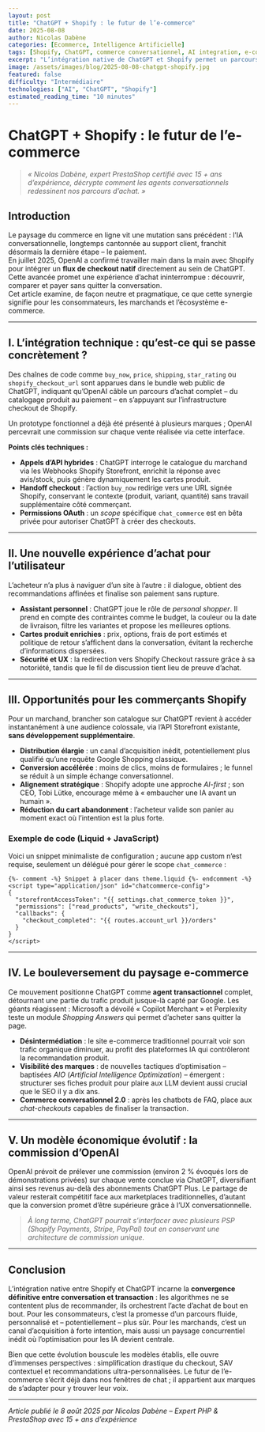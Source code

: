 ```yaml
---
layout: post
title: "ChatGPT + Shopify : le futur de l’e-commerce"
date: 2025-08-08
author: Nicolas Dabène
categories: [Ecommerce, Intelligence Artificielle]
tags: [Shopify, ChatGPT, commerce conversationnel, AI integration, e-commerce]
excerpt: "L’intégration native de ChatGPT et Shopify permet un parcours d’achat fluide dans la conversation, redéfinissant l’expérience e-commerce et les modèles."
image: /assets/images/blog/2025-08-08-chatgpt-shopify.jpg
featured: false
difficulty: "Intermédiaire"
technologies: ["AI", "ChatGPT", "Shopify"]
estimated_reading_time: "10 minutes"
---
```


# ChatGPT + Shopify : le futur de l’e-commerce

> *« Nicolas Dabène, expert PrestaShop certifié avec 15 + ans d’expérience, décrypte comment les agents conversationnels redessinent nos parcours d’achat. »*

## Introduction

Le paysage du commerce en ligne vit une mutation sans précédent : l’IA conversationnelle, longtemps cantonnée au support client, franchit désormais la dernière étape – le paiement.  
En juillet 2025, OpenAI a confirmé travailler main dans la main avec Shopify pour intégrer un **flux de checkout natif** directement au sein de ChatGPT. Cette avancée promet une expérience d’achat ininterrompue : découvrir, comparer et payer sans quitter la conversation.  
Cet article examine, de façon neutre et pragmatique, ce que cette synergie signifie pour les consommateurs, les marchands et l’écosystème e-commerce.

---

## I. L’intégration technique : qu’est-ce qui se passe concrètement ?

Des chaînes de code comme `buy_now`, `price`, `shipping`, `star_rating` ou `shopify_checkout_url` sont apparues dans le bundle web public de ChatGPT, indiquant qu’OpenAI câble un parcours d’achat complet – du catalogage produit au paiement – en s’appuyant sur l’infrastructure checkout de Shopify.  

Un prototype fonctionnel a déjà été présenté à plusieurs marques ; OpenAI percevrait une commission sur chaque vente réalisée via cette interface.

**Points clés techniques :**

* **Appels d’API hybrides** : ChatGPT interroge le catalogue du marchand via les Webhooks Shopify Storefront, enrichit la réponse avec avis/stock, puis génère dynamiquement les cartes produit.  
* **Handoff checkout** : l’action `buy_now` redirige vers une URL signée Shopify, conservant le contexte (produit, variant, quantité) sans travail supplémentaire côté commerçant.  
* **Permissions OAuth** : un *scope* spécifique `chat_commerce` est en bêta privée pour autoriser ChatGPT à créer des checkouts.

---

## II. Une nouvelle expérience d’achat pour l’utilisateur

L’acheteur n’a plus à naviguer d’un site à l’autre : il dialogue, obtient des recommandations affinées et finalise son paiement sans rupture.

* **Assistant personnel** : ChatGPT joue le rôle de *personal shopper*. Il prend en compte des contraintes comme le budget, la couleur ou la date de livraison, filtre les variantes et propose les meilleures options.  
* **Cartes produit enrichies** : prix, options, frais de port estimés et politique de retour s’affichent dans la conversation, évitant la recherche d’informations dispersées.  
* **Sécurité et UX** : la redirection vers Shopify Checkout rassure grâce à sa notoriété, tandis que le fil de discussion tient lieu de preuve d’achat.

---

## III. Opportunités pour les commerçants Shopify

Pour un marchand, brancher son catalogue sur ChatGPT revient à accéder instantanément à une audience colossale, via l’API Storefront existante, **sans développement supplémentaire**.

* **Distribution élargie** : un canal d’acquisition inédit, potentiellement plus qualifié qu’une requête Google Shopping classique.  
* **Conversion accélérée** : moins de clics, moins de formulaires ; le funnel se réduit à un simple échange conversationnel.  
* **Alignement stratégique** : Shopify adopte une approche *AI-first* ; son CEO, Tobi Lütke, encourage même à « embaucher une IA avant un humain ».  
* **Réduction du cart abandonment** : l’acheteur valide son panier au moment exact où l’intention est la plus forte.

### Exemple de code (Liquid + JavaScript)

Voici un snippet minimaliste de configuration ; aucune app custom n’est requise, seulement un délégué pour gérer le scope `chat_commerce` :

```liquid
{%- comment -%} Snippet à placer dans theme.liquid {%- endcomment -%}
<script type="application/json" id="chatcommerce-config">
{
  "storefrontAccessToken": "{{ settings.chat_commerce_token }}",
  "permissions": ["read_products", "write_checkouts"],
  "callbacks": {
    "checkout_completed": "{{ routes.account_url }}/orders"
  }
}
</script>
```

---

## IV. Le bouleversement du paysage e-commerce

Ce mouvement positionne ChatGPT comme **agent transactionnel** complet, détournant une partie du trafic produit jusque-là capté par Google. Les géants réagissent : Microsoft a dévoilé « Copilot Merchant » et Perplexity teste un module *Shopping Answers* qui permet d’acheter sans quitter la page.

* **Désintermédiation** : le site e-commerce traditionnel pourrait voir son trafic organique diminuer, au profit des plateformes IA qui contrôleront la recommandation produit.  
* **Visibilité des marques** : de nouvelles tactiques d’optimisation – baptisées *AIO* (*Artificial Intelligence Optimization*) – émergent : structurer ses fiches produit pour plaire aux LLM devient aussi crucial que le SEO il y a dix ans.  
* **Commerce conversationnel 2.0** : après les chatbots de FAQ, place aux *chat-checkouts* capables de finaliser la transaction.

---

## V. Un modèle économique évolutif : la commission d’OpenAI

OpenAI prévoit de prélever une commission (environ 2 % évoqués lors de démonstrations privées) sur chaque vente conclue via ChatGPT, diversifiant ainsi ses revenus au-delà des abonnements ChatGPT Plus. Le partage de valeur resterait compétitif face aux marketplaces traditionnelles, d’autant que la conversion promet d’être supérieure grâce à l’UX conversationnelle.

> *À long terme, ChatGPT pourrait s’interfacer avec plusieurs PSP (Shopify Payments, Stripe, PayPal) tout en conservant une architecture de commission unique.*

---

## Conclusion

L’intégration native entre Shopify et ChatGPT incarne la **convergence définitive entre conversation et transaction** : les algorithmes ne se contentent plus de recommander, ils orchestrent l’acte d’achat de bout en bout. Pour les consommateurs, c’est la promesse d’un parcours fluide, personnalisé et – potentiellement – plus sûr. Pour les marchands, c’est un canal d’acquisition à forte intention, mais aussi un paysage concurrentiel inédit où l’optimisation pour les IA devient centrale.

Bien que cette évolution bouscule les modèles établis, elle ouvre d’immenses perspectives : simplification drastique du checkout, SAV contextuel et recommandations ultra-personnalisées. Le futur de l’e-commerce s’écrit déjà dans nos fenêtres de chat ; il appartient aux marques de s’adapter pour y trouver leur voix.

---

*Article publié le 8 août 2025 par Nicolas Dabène – Expert PHP & PrestaShop avec 15 + ans d’expérience*
